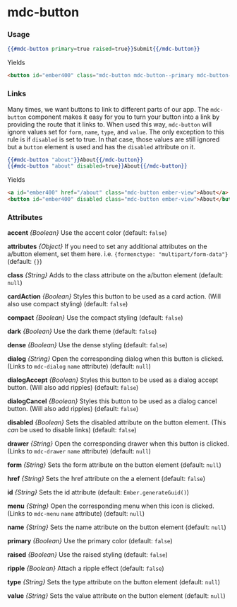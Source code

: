 # mdc-button

### Usage

```hbs
{{#mdc-button primary=true raised=true}}Submit{{/mdc-button}}
```

Yields

```html
<button id="ember400" class="mdc-button mdc-button--primary mdc-button--raised ember-view">Submit</button>
```

### Links

Many times, we want buttons to link to different parts of our app. The `mdc-button` component makes it
easy for you to turn your button into a link by providing the route that it links to. When used this way,
`mdc-button` will ignore values set for `form`, `name`, `type`, and `value`. The only exception to this rule is
if `disabled` is set to true. In that case, those values are still ignored but a `button` element is used and
has the `disabled` attribute on it.

```hbs
{{#mdc-button "about"}}About{{/mdc-button}}
{{#mdc-button "about" disabled=true}}About{{/mdc-button}}
```

Yields

```html
<a id="ember400" href="/about" class="mdc-button ember-view">About</a>
<button id="ember400" disabled class="mdc-button ember-view">About</button>
```

### Attributes

**accent** *{Boolean}* Use the accent color (default: `false`)

**attributes** *{Object}* If you need to set any additional attributes on the a/button element, set them here. i.e. `{formenctype: "multipart/form-data"}` (default: `{}`)

**class** *{String}* Adds to the class attribute on the a/button element (default: `null`)

**cardAction** *{Boolean}* Styles this button to be used as a card action. (Will also use compact styling) (default: `false`)

**compact** *{Boolean}* Use the compact styling (default: `false`)

**dark** *{Boolean}* Use the dark theme (default: `false`)

**dense** *{Boolean}* Use the dense styling (default: `false`)

**dialog** *{String}* Open the corresponding dialog when this button is clicked. (Links to `mdc-dialog` `name` attribute) (default: `null`)

**dialogAccept** *{Boolean}* Styles this button to be used as a dialog accept button. (Will also add ripples) (default: `false`)

**dialogCancel** *{Boolean}* Styles this button to be used as a dialog cancel button. (Will also add ripples) (default: `false`)

**disabled** *{Boolean}* Sets the disabled attribute on the button element. (This *can* be used to disable links) (default: `false`)

**drawer** *{String}* Open the corresponding drawer when this button is clicked. (Links to `mdc-drawer` `name` attribute) (default: `null`)

**form** *{String}* Sets the form attribute on the button element (default: `null`)

**href** *{String}* Sets the href attribute on the a element (default: `false`)

**id** *{String}* Sets the id attribute (default: `Ember.generateGuid()`)

**menu** *{String}* Open the corresponding menu when this icon is clicked. (Links to `mdc-menu` `name` attribute) (default: `null`)

**name** *{String}* Sets the name attribute on the button element (default: `null`)

**primary** *{Boolean}* Use the primary color (default: `false`)

**raised** *{Boolean}* Use the raised styling (default: `false`)

**ripple** *{Boolean}* Attach a ripple effect (default: `false`)

**type** *{String}* Sets the type attribute on the button element (default: `null`)

**value** *{String}* Sets the value attribute on the button element (default: `null`)
